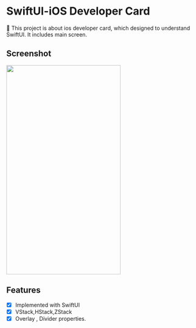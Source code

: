# SwiftUI-iOS Developer Card

🚀 This project is about ios developer card, which designed to understand SwiftUI. It includes main screen.

## Screenshot
<img src = "https://github.com/muratmnz/IOSDevCard/assets/41265277/5fe5162b-8958-47a8-a217-0dc41d1b0339" width="300" height="550">

## Features

- [x] Implemented with SwiftUI
- [x] VStack,HStack,ZStack
- [x] Overlay , Divider properties.
